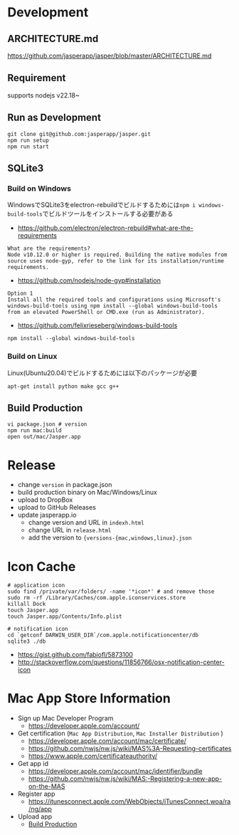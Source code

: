 # Development

## ARCHITECTURE.md

https://github.com/jasperapp/jasper/blob/master/ARCHITECTURE.md

## Requirement

supports nodejs v22.18~

## Run as Development

```
git clone git@github.com:jasperapp/jasper.git
npm run setup
npm run start
```

## SQLite3

### Build on Windows

WindowsでSQLite3をelectron-rebuildでビルドするためには`npm i windows-build-tools`でビルドツールをインストールする必要がある

- https://github.com/electron/electron-rebuild#what-are-the-requirements

```
What are the requirements?
Node v10.12.0 or higher is required. Building the native modules from source uses node-gyp, refer to the link for its installation/runtime requirements.
```

- https://github.com/nodejs/node-gyp#installation

```
Option 1
Install all the required tools and configurations using Microsoft's windows-build-tools using npm install --global windows-build-tools from an elevated PowerShell or CMD.exe (run as Administrator).
```

- https://github.com/felixrieseberg/windows-build-tools

```
npm install --global windows-build-tools
```

### Build on Linux

Linux(Ubuntu20.04)でビルドするためには以下のパッケージが必要

```
apt-get install python make gcc g++
```

## Build Production

```
vi package.json # version
npm run mac:build
open out/mac/Jasper.app
```

# Release

- change `version` in package.json
- build production binary on Mac/Windows/Linux
- upload to DropBox
- upload to GitHub Releases
- update jasperapp.io
    - change version and URL in `indexh.html`
    - change URL in `release.html`
    - add the version to `{versions-{mac,windows,linux}.json`

# Icon Cache

```
# application icon
sudo find /private/var/folders/ -name '*icon*' # and remove those
sudo rm -rf /Library/Caches/com.apple.iconservices.store
killall Dock
touch Jasper.app
touch Jasper.app/Contents/Info.plist

# notification icon
cd `getconf DARWIN_USER_DIR`/com.apple.notificationcenter/db
sqlite3 ./db
```

- https://gist.github.com/fabiofl/5873100
- http://stackoverflow.com/questions/11856766/osx-notification-center-icon

# Mac App Store Information

- Sign up Mac Developer Program
    - https://developer.apple.com/account/
- Get certification (`Mac App Distribution`, `Mac Installer Distribution` )
    - https://developer.apple.com/account/mac/certificate/
    - https://github.com/nwjs/nw.js/wiki/MAS%3A-Requesting-certificates
    - https://www.apple.com/certificateauthority/
- Get app id
    - https://developer.apple.com/account/mac/identifier/bundle
    - https://github.com/nwjs/nw.js/wiki/MAS:-Registering-a-new-app-on-the-MAS
- Register app
    - https://itunesconnect.apple.com/WebObjects/iTunesConnect.woa/ra/ng/app
- Upload app
    - [Build Production](#build-production)
